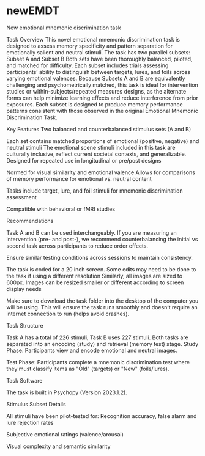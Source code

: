 # newEMDT
New emotional mnemonic discrimination task


Task Overview
This novel emotional mnemonic discrimination task is designed to assess memory specificity and pattern separation for emotionally salient and neutral stimuli. The task has two parallel subsets: Subset A and Subset B
Both sets have been thoroughly balanced, piloted, and matched for difficulty. Each subset includes trials assessing participants’ ability to distinguish between targets, lures, and foils across varying emotional valences.
Because Subsets A and B are equivalently challenging and psychometrically matched, this task is ideal for intervention studies or within-subjects/repeated measures designs, as the alternate forms can help minimize learning effects and reduce interference from prior exposures. Each subset is designed to produce memory performance patterns consistent with those observed in the original Emotional Mnemonic Discrimination Task.

Key Features
Two balanced and counterbalanced stimulus sets (A and B)

Each set contains matched proportions of emotional (positive, negative) and neutral stimuli
The emotional scene stimuli included in this task are culturally inclusive, reflect current societal contexts, and generalizable. 
Designed for repeated use in longitudinal or pre/post designs

Normed for visual similarity and emotional valence
Allows for comparisons of memory performance for emotional vs. neutral content

Tasks include target, lure, and foil stimuli for mnemonic discrimination assessment

Compatible with behavioral or fMRI studies

Recommendations

Task A and B can be used interchangeably. If you are measuring an intervention (pre- and post-), we recommend counterbalancing the initial vs second task across participants to reduce order effects.

Ensure similar testing conditions across sessions to maintain consistency.

The task is coded for a 20 inch screen. Some edits may need to be done to the task if using a different resolution
Similarly, all images are sized to 600px. Images can be resized smaller or different according to screen display needs

Make sure to download the task folder into the desktop of the computer you will be using. This will ensure the task runs smoothly and doesn’t require an internet connection to run (helps avoid crashes).

Task Structure

Task A has a total of 226 stimuli, Task B uses 227 stimuli. Both tasks are separated into an encoding (study) and retrieval (memory test) stage. 
Study Phase: Participants view and encode emotional and neutral images.

Test Phase: Participants complete a mnemonic discrimination test where they must classify items as "Old" (targets) or "New" (foils/lures).

Task Software

The task is built in Psychopy (Version 2023.1.2).


Stimulus Subset Details

All stimuli have been pilot-tested for:
Recognition accuracy, false alarm and lure rejection rates

Subjective emotional ratings (valence/arousal)

Visual complexity and semantic similarity
